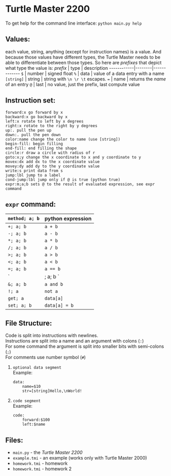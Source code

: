# Turtle Master 2200

To get help for the command line interface: `python main.py help`

## Values:
each value, string, anything (except for instruction names) is a value. And because those values have different types, the Turtle Master needs to be able to differentiate between those types. So here are *prefixes* that depict what type the value is:
 *prefix*   | type   | description 
------------|--------|-------------
 `$`        | number | signed float
 `%`        | data   | value of a data entry with a name
 `[string]` | string | string with `\n \r \t` escapes.
 `=`        | name   | returns the *name* of an entry
 `@`        | last   | no value, just the prefix, last compute value

## Instruction set:
```
forward:x go forward by x
backward:x go backward by x
left:x rotate to left by x degrees
right:x rotate to the right by y degrees
up:. pull the pen up
down:. pull the pen down
color:name change the color to name (use [string])
begin-fill: begin filling
end-fill: end filling the shape
circle:r draw a circle with radius of r
goto:x;y change the x coordinate to x and y coordinate to y
movex:dx add dx to the x coordinate value
movey:dy add dy to the y coordinate value
write:s print data from s
jump:lbl jump to a label
cond-jump:lbl jump only if @ is true (python true)
expr:m;a;b sets @ to the result of evaluated expression, see expr command
```

## `expr` command:
| `method; a; b` | python expression |
|----------------|-------------------|
| `+; a; b  `    | `a + b      `     |
| `-; a; b  `    | `a - b      `     |
| `*; a; b  `    | `a * b      `     |
| `/; a; b  `    | `a / b      `     |
| `>; a; b  `    | `a > b      `     |
| `<; a; b  `    | `a < b      `     |
| `=; a; b  `    | `a == b     `     |
| `|; a; b  `    | `a or b     `     |
| `&; a; b  `    | `a and b    `     |
| `!; a     `    | `not a      `     |
| `get; a   `    | `data[a]    `     |
| `set; a; b`    | `data[a] = b`     |

## File Structure:
Code is split into instructions with newlines.<br>
Instructions are split into a name and an argument with colons (`:`)<br>
For some command the argument is split into smaller bits with semi-colons (`;`)<br>
For comments use number symbol (`#`)<br>
1. `optional data segment`<br>
    Example:
    ```
    data:
        name=$10
        str=[string]Hello,\nWorld!
    ```
2. `code segment`<br>
    Example:
    ```
    code:
        forward:$100
        left:$name
    ```


## Files:
* `main.py` - the *Turtle Master 2200*
* `example.tmi` - an example (works only with Turtle Master 2000)
* `homework.tmi` - homework
* `homework.tmi` - homework 2
